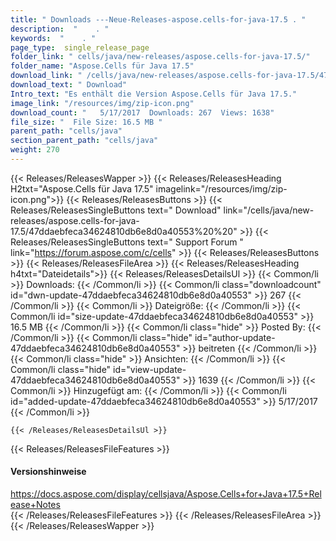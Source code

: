```yaml
---
title: " Downloads ---Neue-Releases-aspose.cells-for-java-17.5 . "
description:  "    . " 
keywords:  "    . " 
page_type:  single_release_page
folder_link: " cells/java/new-releases/aspose.cells-for-java-17.5/"
folder_name: "Aspose.Cells für Java 17.5"
download_link: " /cells/java/new-releases/aspose.cells-for-java-17.5/47ddaebfeca34624810db6e8d0a40553"
download_text: " Download"
Intro_text: "Es enthält die Version Aspose.Cells für Java 17.5."
image_link: "/resources/img/zip-icon.png"
download_count: "   5/17/2017  Downloads: 267  Views: 1638"
file_size: "  File Size: 16.5 MB "
parent_path: "cells/java"
section_parent_path: "cells/java"
weight: 270
---
```


{{< Releases/ReleasesWapper >}}
  {{< Releases/ReleasesHeading H2txt="Aspose.Cells für Java 17.5" imagelink="/resources/img/zip-icon.png">}}
  {{< Releases/ReleasesButtons >}}
    {{< Releases/ReleasesSingleButtons text=" Download" link="/cells/java/new-releases/aspose.cells-for-java-17.5/47ddaebfeca34624810db6e8d0a40553%20%20" >}}
    {{< Releases/ReleasesSingleButtons text=" Support Forum " link="https://forum.aspose.com/c/cells" >}}
  {{< Releases/ReleasesButtons >}}
  {{< Releases/ReleasesFileArea >}}
    {{< Releases/ReleasesHeading h4txt="Dateidetails">}}
    {{< Releases/ReleasesDetailsUl >}}
            {{< Common/li >}} Downloads: {{< /Common/li >}}
      {{< Common/li class="downloadcount" id="dwn-update-47ddaebfeca34624810db6e8d0a40553" >}} 267 {{< /Common/li >}}
      {{< Common/li >}} Dateigröße: {{< /Common/li >}}
      {{< Common/li id="size-update-47ddaebfeca34624810db6e8d0a40553" >}} 16.5 MB {{< /Common/li >}} 
      {{< Common/li  class="hide" >}} Posted By: {{< /Common/li >}} 
      {{< Common/li class="hide" id="author-update-47ddaebfeca34624810db6e8d0a40553" >}} beitreten {{< /Common/li >}}
      {{< Common/li class="hide" >}} Ansichten: {{< /Common/li >}}
      {{< Common/li class="hide" id="view-update-47ddaebfeca34624810db6e8d0a40553" >}} 1639 {{< /Common/li >}}
      {{< Common/li >}} Hinzugefügt am: {{< /Common/li >}}
      {{< Common/li id="added-update-47ddaebfeca34624810db6e8d0a40553" >}} 5/17/2017 {{< /Common/li >}} 

    {{< /Releases/ReleasesDetailsUl >}}

  {{< Releases/ReleasesFileFeatures >}}
      <h4>Versionshinweise</h4><div> <a href="https://docs.aspose.com/display/cellsjava/Aspose.Cells+for+Java+17.5+Release+Notes">https://docs.aspose.com/display/cellsjava/Aspose.Cells+for+Java+17.5+Release+Notes</a></div>
  {{< /Releases/ReleasesFileFeatures >}}
 {{< /Releases/ReleasesFileArea >}}
{{< /Releases/ReleasesWapper >}}



